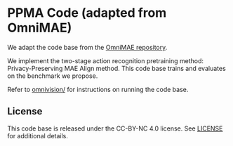 # PPMA Code (adapted from OmniMAE)

We adapt the code base from the [OmniMAE repository](https://github.com/facebookresearch/omnivore).

We implement the two-stage action recognition pretraining method: Privacy-Preserving MAE Align method. 
This code base trains and evaluates on the benchmark we propose.

Refer to <a href="omnivision/">omnivision/</a> for instructions on running the code base.


## License
This code base is released under the CC-BY-NC 4.0 license. See [LICENSE](LICENSE) for additional details. 